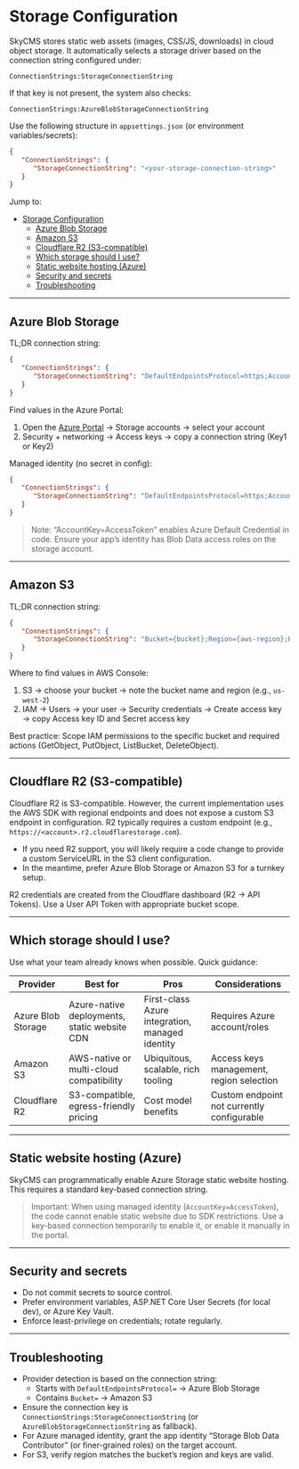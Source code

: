 # Storage Configuration

SkyCMS stores static web assets (images, CSS/JS, downloads) in cloud object storage. It automatically selects a storage driver based on the connection string configured under:

`ConnectionStrings:StorageConnectionString`

If that key is not present, the system also checks:

`ConnectionStrings:AzureBlobStorageConnectionString`

Use the following structure in `appsettings.json` (or environment variables/secrets):

```json
{
   "ConnectionStrings": {
      "StorageConnectionString": "<your-storage-connection-string>"
   }
}
```

Jump to:

- [Storage Configuration](#storage-configuration)
  - [Azure Blob Storage](#azure-blob-storage)
  - [Amazon S3](#amazon-s3)
  - [Cloudflare R2 (S3-compatible)](#cloudflare-r2-s3-compatible)
  - [Which storage should I use?](#which-storage-should-i-use)
  - [Static website hosting (Azure)](#static-website-hosting-azure)
  - [Security and secrets](#security-and-secrets)
  - [Troubleshooting](#troubleshooting)

---

## Azure Blob Storage

TL;DR connection string:

```json
{
   "ConnectionStrings": {
      "StorageConnectionString": "DefaultEndpointsProtocol=https;AccountName={account};AccountKey={key};EndpointSuffix=core.windows.net"
   }
}
```

Find values in the Azure Portal:

1. Open the [Azure Portal](https://portal.azure.com) → Storage accounts → select your account
2. Security + networking → Access keys → copy a connection string (Key1 or Key2)

Managed identity (no secret in config):

```json
{
   "ConnectionStrings": {
      "StorageConnectionString": "DefaultEndpointsProtocol=https;AccountName={account};AccountKey=AccessToken;EndpointSuffix=core.windows.net"
   }
}
```

> Note: “AccountKey=AccessToken” enables Azure Default Credential in code. Ensure your app’s identity has Blob Data access roles on the storage account.

---

## Amazon S3

TL;DR connection string:

```json
{
   "ConnectionStrings": {
      "StorageConnectionString": "Bucket={bucket};Region={aws-region};KeyId={access-key-id};Key={secret-access-key};"
   }
}
```

Where to find values in AWS Console:

1. S3 → choose your bucket → note the bucket name and region (e.g., `us-west-2`)
2. IAM → Users → your user → Security credentials → Create access key → copy Access key ID and Secret access key

Best practice: Scope IAM permissions to the specific bucket and required actions (GetObject, PutObject, ListBucket, DeleteObject).

---

## Cloudflare R2 (S3-compatible)

Cloudflare R2 is S3-compatible. However, the current implementation uses the AWS SDK with regional endpoints and does not expose a custom S3 endpoint in configuration. R2 typically requires a custom endpoint (e.g., `https://<account>.r2.cloudflarestorage.com`).

- If you need R2 support, you will likely require a code change to provide a custom ServiceURL in the S3 client configuration.
- In the meantime, prefer Azure Blob Storage or Amazon S3 for a turnkey setup.

R2 credentials are created from the Cloudflare dashboard (R2 → API Tokens). Use a User API Token with appropriate bucket scope.

---

## Which storage should I use?

Use what your team already knows when possible. Quick guidance:

| Provider           | Best for                                      | Pros                                                | Considerations |
|--------------------|-----------------------------------------------|-----------------------------------------------------|----------------|
| Azure Blob Storage | Azure-native deployments, static website CDN  | First-class Azure integration, managed identity     | Requires Azure account/roles |
| Amazon S3          | AWS-native or multi-cloud compatibility       | Ubiquitous, scalable, rich tooling                  | Access keys management, region selection |
| Cloudflare R2      | S3-compatible, egress-friendly pricing        | Cost model benefits                                 | Custom endpoint not currently configurable |

---

## Static website hosting (Azure)

SkyCMS can programmatically enable Azure Storage static website hosting. This requires a standard key-based connection string.

> Important: When using managed identity (`AccountKey=AccessToken`), the code cannot enable static website due to SDK restrictions. Use a key-based connection temporarily to enable it, or enable it manually in the portal.

---

## Security and secrets

- Do not commit secrets to source control.
- Prefer environment variables, ASP.NET Core User Secrets (for local dev), or Azure Key Vault.
- Enforce least-privilege on credentials; rotate regularly.

---

## Troubleshooting

- Provider detection is based on the connection string:
   - Starts with `DefaultEndpointsProtocol=` → Azure Blob Storage
   - Contains `Bucket=` → Amazon S3
- Ensure the connection key is `ConnectionStrings:StorageConnectionString` (or `AzureBlobStorageConnectionString` as fallback).
- For Azure managed identity, grant the app identity “Storage Blob Data Contributor” (or finer-grained roles) on the target account.
- For S3, verify region matches the bucket’s region and keys are valid.
